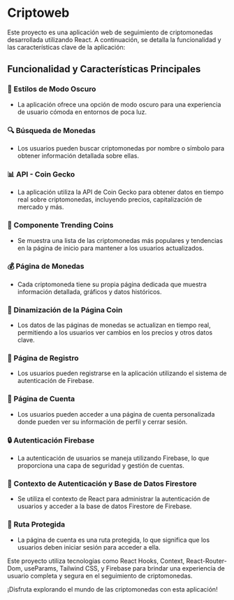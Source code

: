 # Criptoweb


Este proyecto es una aplicación web de seguimiento de criptomonedas desarrollada utilizando React. A continuación, se detalla la funcionalidad y las características clave de la aplicación:

## Funcionalidad y Características Principales

### 🌙 Estilos de Modo Oscuro
- La aplicación ofrece una opción de modo oscuro para una experiencia de usuario cómoda en entornos de poca luz.

### 🔍 Búsqueda de Monedas
- Los usuarios pueden buscar criptomonedas por nombre o símbolo para obtener información detallada sobre ellas.

### 📊 API - Coin Gecko
- La aplicación utiliza la API de Coin Gecko para obtener datos en tiempo real sobre criptomonedas, incluyendo precios, capitalización de mercado y más.

### 🚀 Componente Trending Coins
- Se muestra una lista de las criptomonedas más populares y tendencias en la página de inicio para mantener a los usuarios actualizados.

### 💰 Página de Monedas
- Cada criptomoneda tiene su propia página dedicada que muestra información detallada, gráficos y datos históricos.

### 🔄 Dinamización de la Página Coin
- Los datos de las páginas de monedas se actualizan en tiempo real, permitiendo a los usuarios ver cambios en los precios y otros datos clave.

### 📝 Página de Registro
- Los usuarios pueden registrarse en la aplicación utilizando el sistema de autenticación de Firebase.

### 👤 Página de Cuenta
- Los usuarios pueden acceder a una página de cuenta personalizada donde pueden ver su información de perfil y cerrar sesión.

### 🔒 Autenticación Firebase
- La autenticación de usuarios se maneja utilizando Firebase, lo que proporciona una capa de seguridad y gestión de cuentas.

### 🔄 Contexto de Autenticación y Base de Datos Firestore
- Se utiliza el contexto de React para administrar la autenticación de usuarios y acceder a la base de datos Firestore de Firebase.

### 🔐 Ruta Protegida
- La página de cuenta es una ruta protegida, lo que significa que los usuarios deben iniciar sesión para acceder a ella.


Este proyecto utiliza tecnologías como React Hooks, Context, React-Router-Dom, useParams, Tailwind CSS, y Firebase para brindar una experiencia de usuario completa y segura en el seguimiento de criptomonedas.

¡Disfruta explorando el mundo de las criptomonedas con esta aplicación!

